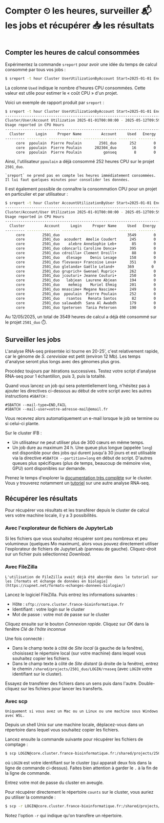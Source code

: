 # Compter ⏲ les heures, surveiller 📬 les jobs et récupérer 📥 les résultats

```{contents}
```

## Compter les heures de calcul consommées

Expérimentez la commande `sreport` pour avoir une idée du temps de calcul consommé par tous vos jobs :

```bash
$ sreport -t hour Cluster UserUtilizationByAccount Start=2025-01-01 End=$(date --iso-8601)T23:59:59 Users=$USER
```

La colonne `Used` indique le nombre d'heures CPU consommées. Cette valeur est utile pour estimer le « coût CPU » d'un projet.

Voici un exemple de rapport produit par `sreport` :

```bash
$ sreport -t hour Cluster UserUtilizationByAccount Start=2025-01-01 End=$(date --iso-8601)T23:59:59 Users=$USER
--------------------------------------------------------------------------------
Cluster/User/Account Utilization 2025-01-01T00:00:00 - 2025-05-12T09:59:59 (11350800 secs)
Usage reported in CPU Hours
--------------------------------------------------------------------------------
  Cluster     Login     Proper Name         Account     Used   Energy 
--------- --------- --------------- --------------- -------- -------- 
     core  ppoulain  Pierre Poulain        2501_duo      252        0 
     core  ppoulain  Pierre Poulain      202304_duo       16        0 
     core  ppoulain  Pierre Poulain          gonseq        8        0
```

Ainsi, l'utilisateur `ppoulain` a déjà consommé 252 heures CPU sur le projet `2501_duo`.

```{warning}
`sreport` ne prend pas en compte les heures immédiatement consommées. Il lui faut quelques minutes pour consolider les données.
```

Il est également possible de connaître la consommation CPU pour un projet en particulier et par utilisateur :

```bash
$ sreport -t hour Cluster AccountUtilizationByUser Start=2025-01-01 End=$(date --iso-8601)T23:59:59 Accounts=2501_duo
--------------------------------------------------------------------------------
Cluster/Account/User Utilization 2025-01-01T00:00:00 - 2025-05-12T09:59:59 (11350800 secs)
Usage reported in CPU Hours
--------------------------------------------------------------------------------
  Cluster         Account     Login     Proper Name     Used   Energy 
--------- --------------- --------- --------------- -------- -------- 
     core        2501_duo                               3549        0 
     core        2501_duo  acoudert  Amelie Coudert      245        0 
     core        2501_duo    alebre AnneSophie Leb+       85        0 
     core        2501_duo cdoncarli Caroline Donca+      395        0 
     core        2501_duo cdroilla+ Clement Droill+       88        0 
     core        2501_duo   dlesage    Denis Lesage      158        0 
     core        2501_duo flevavas+ Francoise Leva+      351        0 
     core        2501_duo glelanda+ Gaëlle Leland+      369        0 
     core        2501_duo gruprich+ Gwenael Rupric+      262        0 
     core        2501_duo jcouturi+ Jeanne Couturi+      250        0 
     core        2501_duo   labjean  Laurene Abjean      194        0 
     core        2501_duo    mehmig    Muriel Ehmig      201        0 
     core        2501_duo mnascime+ Megane Nascime+      249        0 
     core        2501_duo  ppoulain  Pierre Poulain      252        0 
     core        2501_duo   rsantos   Renata Santos       82        0 
     core        2501_duo salawabdh  Sana Al Awabdh      179        0 
     core        2501_duo tpetersen  Tania Petersen      190        0
```

Au 12/05/2025, un total de 3549 heures de calcul a déjà été consommé sur le projet `2501_duo` ⏱️.


## Surveiller les jobs

L'analyse RNA-seq présentée ici tourne en 20-25', c'est relativement rapide, car le génome de *S. cerevisiae* est petit (environ 12 Mb). Les temps d'analyse seront plus longs avec des génomes plus gros.

Procédez toujours par itérations successives. Testez votre script d'analyse RNA-seq pour 1 échantillon, puis 3, puis la totalité.

Quand vous lancez un job qui sera potentiellement long, n'hésitez pas à ajouter les directives ci-dessous au début de votre script avec les autres instructions `#SBATCH` :

```
#SBATCH --mail-type=END,FAIL
#SBATCH --mail-user=votre-adresse-mail@email.fr
```

Vous recevrez alors automatiquement un e-mail lorsque le job se termine ou si celui-ci plante.

Sur le cluster IFB :

- Un utilisateur ne peut utiliser plus de 300 cœurs en même temps.
- Un job dure au maximum 24 h. Une queue plus longue (appelée `long`) est disponible pour des jobs qui durent jusqu'à 30 jours et est utilisable via la directive `#SBATCH --partition=long` en début de script. D'autres queues plus spécifiques (plus de temps, beaucoup de mémoire vive, GPU) sont disponibles sur demande.

Prenez le temps d'explorer la [documentation très complète](https://ifb-elixirfr.gitlab.io/cluster/doc/) sur le cluster. Vous y trouverez notamment un [tutoriel](https://ifb-elixirfr.gitlab.io/cluster/doc/tutorials/analysis_slurm/) sur une autre analyse RNA-seq.


## Récupérer les résultats

Pour récupérer vos résultats et les transférer depuis le cluster de calcul vers votre machine locale, il y a 3 possibilités.


### Avec l'explorateur de fichiers de JupyterLab

Si les fichiers que vous souhaitez récupérer sont peu nombreux et peu volumineux (quelques Mo maximum), alors vous pouvez directement utiliser l'explorateur de fichiers de JupyterLab (panneau de gauche). Cliquez-droit sur un fichier puis sélectionnez *Download*.


### Avec FileZilla

```{admonition} Rappel
L'utilisation de FileZilla avait déjà été abordée dans le tutoriel sur les [formats et échange de données en biologie](https://cupnet.net/formats-echanges-donnees-biologie/)
```

Lancez le logiciel FileZilla. Puis entrez les informations suivantes :

- Hôte : `sftp://core.cluster.france-bioinformatique.fr`
- Identifiant : votre login sur le cluster
- Mot de passe : votre mot de passe sur le cluster

Cliquez ensuite sur le bouton *Connexion rapide*. Cliquez sur *OK* dans la fenêtre *Clé de l'hôte inconnue*

Une fois connecté :

- Dans le champ texte à côté de *Site local* (à gauche de la fenêtre), choisissez le répertoire local (sur votre machine) dans lequel vous souhaitez copier les fichiers.
- Dans le champ texte à côté de *Site distant* (à droite de la fenêtre), entrez le chemin `/shared/projects/2501_duo/LOGIN/rnaseq` (avec `LOGIN` votre identifiant sur le cluster).

Essayez de transférer des fichiers dans un sens puis dans l'autre. Double-cliquez sur les fichiers pour lancer les transferts.

### Avec scp

```{warning}
Uniquement si vous avez un Mac ou un Linux ou une machine sous Windows avec WSL.
```

Depuis un shell Unix sur une machine locale, déplacez-vous dans un répertoire dans lequel vous souhaitez copier les fichiers.

Lancez ensuite la commande suivante pour récupérer les fichiers de comptage :

```bash
$ scp LOGIN@core.cluster.france-bioinformatique.fr:/shared/projects/2501_duo/LOGIN/rnaseq/counts/genes.count_table .
```

où `LOGIN` est votre identifiant sur le cluster (qui apparait deux fois dans la ligne de commande ci-dessus). Faites bien attention à garder le `.` à la fin de la ligne de commande.

Entrez votre mot de passe du cluster en aveugle.

Pour récupérer directement le répertoire `counts` sur le cluster, vous auriez pu utiliser la commande :

```bash
$ scp -r LOGIN@core.cluster.france-bioinformatique.fr:/shared/projects/2501_duo/LOGIN/rnaseq/counts .
```

Notez l'option `-r` qui indique qu'on transfère un répertoire.
